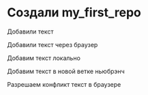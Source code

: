 ﻿# Создали my_first_repo

Добавили текст

Добавили текст через браузер  

Добавим текст локально

Добавим текст в новой ветке ньюбрэнч

Разрешаем конфликт текст в браузере
